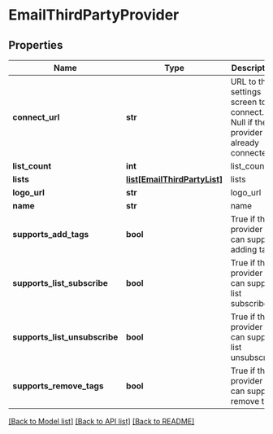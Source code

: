 # EmailThirdPartyProvider

## Properties
Name | Type | Description | Notes
------------ | ------------- | ------------- | -------------
**connect_url** | **str** | URL to the settings screen to connect.  Null if the provider is already connected. | [optional] 
**list_count** | **int** | list_count | [optional] 
**lists** | [**list[EmailThirdPartyList]**](EmailThirdPartyList.md) | lists | [optional] 
**logo_url** | **str** | logo_url | [optional] 
**name** | **str** | name | [optional] 
**supports_add_tags** | **bool** | True if this provider can support adding tags | [optional] 
**supports_list_subscribe** | **bool** | True if this provider can support list subscribe | [optional] 
**supports_list_unsubscribe** | **bool** | True if this provider can support list unsubscribe | [optional] 
**supports_remove_tags** | **bool** | True if this provider can support remove tags | [optional] 

[[Back to Model list]](../README.md#documentation-for-models) [[Back to API list]](../README.md#documentation-for-api-endpoints) [[Back to README]](../README.md)


